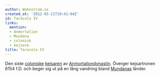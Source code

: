 ```yaml
---
author: Wahnstrom.se
created_at: '2012-03-21T19:41:04Z'
id: Taracolo IV
links:
  mention:
  - Anmortalion
  - Mundana
  - colonisk
  - kejsare
title: Taracolo IV
---
```


Den siste [coloniske][] [kejsaren] av [Anmortaliondynastin]. Överger kejsartronen 6154 f.D. och
beger sig ut på en lång vandring bland [Mundanas] länder.

  [coloniske]: colonisk
  [kejsaren]: kejsare
  [Anmortaliondynastin]: Anmortalion
  [Mundanas]: Mundana